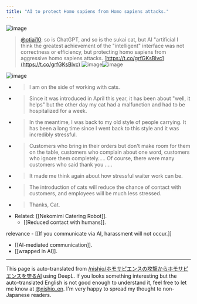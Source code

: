 ```yaml
---
title: "AI to protect Homo sapiens from Homo sapiens attacks."
---
```


![image](https://gyazo.com/65b8e5f736a6e6a9bc3c86559cc03ff7/thumb/1000)

> [@otiai10](https://twitter.com/otiai10/status/1614865467071688705?s=46&t=Z2Tl-kGLHzNljsdHbHFByA): so is ChatGPT, and so is the sukai cat, but AI "artificial I think the greatest achievement of the "intelligent" interface was not correctness or efficiency, but protecting homo sapiens from aggressive homo sapiens attacks.
> [https://t.co/grfGKsBlvc](https://t.co/grfGKsBlvc)
> ![image](https://pbs.twimg.com/media/FmknVvaaUAQ5O2l.png)![image](https://pbs.twimg.com/media/FmknXo_acAQ73QK.png)

![image](https://gyazo.com/c44ee524975f4888c059d5474dfaee53/thumb/1000)
- > I am on the side of working with cats.
- >  Since it was introduced in April this year, it has been about "well, it helps" but the other day my cat had a malfunction and had to be hospitalized for a week.
- >  In the meantime, I was back to my old style of people carrying. It has been a long time since I went back to this style and it was incredibly stressful.
- >  Customers who bring in their orders but don't make room for them on the table, customers who complain about one word, customers who ignore them completely..... Of course, there were many customers who said thank you .....
- >  It made me think again about how stressful waiter work can be.
- >  The introduction of cats will reduce the chance of contact with customers, and employees will be much less stressed.
- >  Thanks, Cat.
- Related: [[Nekomimi Catering Robot]].
    - [[Reduced contact with humans]].

relevance
    - [[If you communicate via AI, harassment will not occur.]]
- [[AI-mediated communication]].
- [[wrapped in AI]].

---
This page is auto-translated from [/nishio/ホモサピエンスの攻撃からホモサピエンスを守るAI](https://scrapbox.io/nishio/ホモサピエンスの攻撃からホモサピエンスを守るAI) using DeepL. If you looks something interesting but the auto-translated English is not good enough to understand it, feel free to let me know at [@nishio_en](https://twitter.com/nishio_en). I'm very happy to spread my thought to non-Japanese readers.